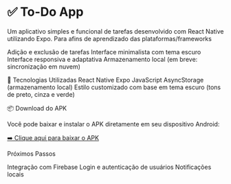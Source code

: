 # ✅ To-Do App

Um aplicativo simples e funcional de tarefas desenvolvido com React Native utilizando Expo. Para afins de aprendizado das plataformas/frameworks

  Adição e exclusão de tarefas
  Interface minimalista com tema escuro
  Interface responsiva e adaptativa
  Armazenamento local (em breve: sincronização em nuvem)

📱 Tecnologias Utilizadas
  React Native
  Expo
  JavaScript
  AsyncStorage (armazenamento local)
  Estilo customizado com base em tema escuro (tons de preto, cinza e verde)

📦 Download do APK

  Você pode baixar e instalar o APK diretamente em seu dispositivo Android:

  <a href='https://expo.dev/artifacts/eas/xh5qFAnk3kz1UcnoEYpbGL.apk'>➡️ Clique aqui para baixar o APK</a>

 Próximos Passos

  Integração com Firebase
  Login e autenticação de usuários
  Notificações locais
